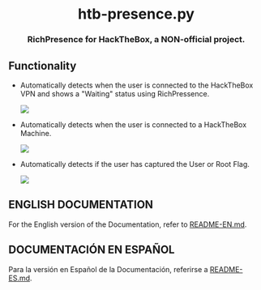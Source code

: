 <h1 align="center">htb-presence.py</h1>
<h3 align="center">RichPresence for HackTheBox, a NON-official project.</h3>

## Functionality

- Automatically detects when the user is connected to the HackTheBox VPN and shows a "Waiting" status using RichPressence.
  
  ![](https://i.imgur.com/lkAXh34.png)
  
- Automatically detects when the user is connected to a HackTheBox Machine.
  
  ![](https://i.imgur.com/Wvn9x3m.png)
 
- Automatically detects if the user has captured the User or Root Flag.
  
  ![](https://i.imgur.com/yJrS94P.png)


## ENGLISH DOCUMENTATION
For the English version of the Documentation, refer to [README-EN.md](README-EN.md).


## DOCUMENTACIÓN EN ESPAÑOL
Para la versión en Español de la Documentación, referirse a [README-ES.md](README-ES.md).
